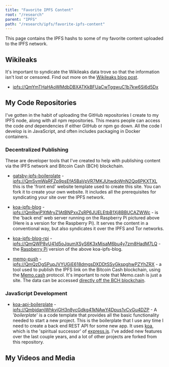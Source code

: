 ```yaml
---
title: "Favorite IPFS Content"
root: "/research"
parent: "IPFS"
path: "/research/ipfs/favorite-ipfs-content"
---
```


This page contains the IPFS hashs to some of my favorite content uploaded
to the IPFS network.

## Wikileaks
It's important to syndicate the Wikileaks data trove so that the information isn't
lost or censored. Find out more on the [Wikileaks blog post](/blog/wikileaks).
- [ipfs://QmYmTHaHAoWMdbDBXATKkBFUaCwTggwuC1b7kw6Si6d5Dx](ipfs://QmYmTHaHAoWMdbDBXATKkBFUaCwTggwuC1b7kw6Si6d5Dx)

## My Code Repositories
I've gotten in the habit of uploading the GitHub repositories I create to my
IPFS node, along with all npm repositories. This means people can access the
code *and* dependencies if either GitHub or npm go down. All the code I develop
is in JavaScript, and often includes packaging in Docker containers.

### Decentralized Publishing
These are developer tools that I've created to help with publishing content via
the IPFS network and Bitcoin Cash (BCH) blockchain.

- [gatsby-ipfs-boilerplate](https://github.com/christroutner/gatsby-ipfs-boilerplate) -
[ipfs://QmSvmWaRFZp9psEfA5BaVpVR7MKJUtwdoWnN2Qq6PKXTXL](ipfs://QmSvmWaRFZp9psEfA5BaVpVR7MKJUtwdoWnN2Qq6PKXTXL)
this is the 'front end' website template used to create this site. You can fork
it to create your own website. It includes all the prerequisites for syndicating
your site over the IPFS network.

- [koa-ipfs-blog](https://github.com/christroutner/koa-ipfs-blog) -
[ipfs://QmRwjPXtMryZ1AtBNPxxZsRP6JUELEtbB1Xj8BBUCAZWWc](ipfs://QmRwjPXtMryZ1AtBNPxxZsRP6JUELEtbB1Xj8BBUCAZWWc) -
is the 'back end' web server running on the Raspberry Pi pictured above (Here is a version for the Raspberry Pi). It serves the content in a conventional way, but also syndicates it over the IPFS and Tor networks.

- [koa-ipfs-blog-rpi](https://github.com/christroutner/koa-ipfs-blog-rpi) - [ipfs://QmQWP8vU41d5oJqumXSyS6K3xMisaM6bu4y7zm8HadM7LQ](ipfs://QmQWP8vU41d5oJqumXSyS6K3xMisaM6bu4y7zm8HadM7LQ) -
the [Raspberry Pi](https://www.raspberrypi.org/) version of the above koa-ipfs-blog.

- [memo-push](https://github.com/christroutner/memo-push) -
[ipfs://QmQzDgSPupJVYUGiE618dmgsDXDDtSSvGkspghwPZYhZRX](ipfs://QmQzDgSPupJVYUGiE618dmgsDXDDtSSvGkspghwPZYhZRX) -
a tool used to publish the IPFS link on the Bitcoin Cash blockchain, using the
[Memo.cash](https://memo.cash/profile/178M7njZV8qHNTwczgfu4f4fGik4tqrSR4) protocol.
It's important to note that Memo.cash is just a site. The data can be accessed
[directly off the BCH blockchain](https://explorer.bitcoin.com/bch/tx/5b90d71c4c230ee419cecbceacd1165690e117d28a8441110e1df57023e13da0).

### JavaScript Development

- [koa-api-boilerplate](https://github.com/christroutner/koa-api-boilerplate) -
[ipfs://QmbjdanjWhkvjGH3n8ycGdkg41kNAwY4Dpus1vCvGu4DZP](ipfs://QmbjdanjWhkvjGH3n8ycGdkg41kNAwY4Dpus1vCvGu4DZP) -
A '*boilerplate*' is a code template that provides all the basic functionality
needed to start a new project. This is the boilerplate that I use any time I need
to create a back end REST API for some new app. It uses [koa](https://koajs.com/),
which is the 'spiritual successor' of [express.js](https://expressjs.com/). I've
added new features over the last couple years, and a lot of other projects are
forked from this repository.


## My Videos and Media
